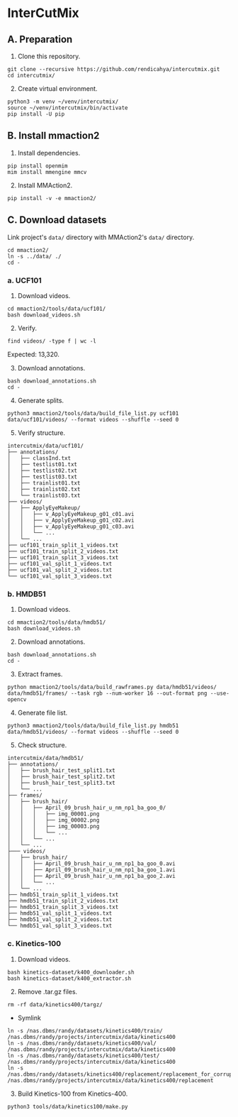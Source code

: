 # InterCutMix

## A. Preparation

1. Clone this repository.

```shell
git clone --recursive https://github.com/rendicahya/intercutmix.git
cd intercutmix/
```

2. Create virtual environment.

```shell
python3 -m venv ~/venv/intercutmix/
source ~/venv/intercutmix/bin/activate
pip install -U pip
```

## B. Install mmaction2

1. Install dependencies.

```shell
pip install openmim
mim install mmengine mmcv
```

2. Install MMAction2.

```shell
pip install -v -e mmaction2/
```

## C. Download datasets

Link project's `data/` directory with MMAction2's `data/` directory.

```shell
cd mmaction2/
ln -s ../data/ ./
cd -
```

### a. UCF101

1. Download videos.

```shell
cd mmaction2/tools/data/ucf101/
bash download_videos.sh
```

2. Verify.

```shell
find videos/ -type f | wc -l
```

Expected: 13,320.

3. Download annotations.

```shell
bash download_annotations.sh
cd -
```

4. Generate splits.

```shell
python3 mmaction2/tools/data/build_file_list.py ucf101 data/ucf101/videos/ --format videos --shuffle --seed 0
```

5. Verify structure.

```shell
intercutmix/data/ucf101/
├── annotations/
│   ├── classInd.txt
│   ├── testlist01.txt
│   ├── testlist02.txt
│   ├── testlist03.txt
│   ├── trainlist01.txt
│   ├── trainlist02.txt
│   └── trainlist03.txt
├── videos/
│   ├── ApplyEyeMakeup/
│   │   ├── v_ApplyEyeMakeup_g01_c01.avi
│   │   ├── v_ApplyEyeMakeup_g01_c02.avi
│   │   ├── v_ApplyEyeMakeup_g01_c03.avi
│   │   └── ...
│   └── ...
├── ucf101_train_split_1_videos.txt
├── ucf101_train_split_2_videos.txt
├── ucf101_train_split_3_videos.txt
├── ucf101_val_split_1_videos.txt
├── ucf101_val_split_2_videos.txt
└── ucf101_val_split_3_videos.txt
```

### b. HMDB51

1. Download videos.

```shell
cd mmaction2/tools/data/hmdb51/
bash download_videos.sh
```

2. Download annotations.

```shell
bash download_annotations.sh
cd -
```

3. Extract frames.

```shell
python mmaction2/tools/data/build_rawframes.py data/hmdb51/videos/ data/hmdb51/frames/ --task rgb --num-worker 16 --out-format png --use-opencv
```

4. Generate file list.

```shell
python3 mmaction2/tools/data/build_file_list.py hmdb51 data/hmdb51/videos/ --format videos --shuffle --seed 0
```

5. Check structure.

```shell
intercutmix/data/hmdb51/
├── annotations/
│   ├── brush_hair_test_split1.txt
│   ├── brush_hair_test_split2.txt
│   ├── brush_hair_test_split3.txt
│   └── ...
├── frames/
│   ├── brush_hair/
│   │   ├── April_09_brush_hair_u_nm_np1_ba_goo_0/
│   │   │   ├── img_00001.png
│   │   │   ├── img_00002.png
│   │   │   ├── img_00003.png
│   │   │   └── ...
│   │   └── ...
│   └── ...
├─── videos/
│   ├── brush_hair/
│   │   ├── April_09_brush_hair_u_nm_np1_ba_goo_0.avi
│   │   ├── April_09_brush_hair_u_nm_np1_ba_goo_1.avi
│   │   ├── April_09_brush_hair_u_nm_np1_ba_goo_2.avi
│   │   └── ...
│   └── ...
├── hmdb51_train_split_1_videos.txt
├── hmdb51_train_split_2_videos.txt
├── hmdb51_train_split_3_videos.txt
├── hmdb51_val_split_1_videos.txt
├── hmdb51_val_split_2_videos.txt
└── hmdb51_val_split_3_videos.txt
```

### c. Kinetics-100

1. Download videos.

```shell
bash kinetics-dataset/k400_downloader.sh
bash kinetics-dataset/k400_extractor.sh
```

2. Remove .tar.gz files.

```shell
rm -rf data/kinetics400/targz/
```

- Symlink
```shell
ln -s /nas.dbms/randy/datasets/kinetics400/train/ /nas.dbms/randy/projects/intercutmix/data/kinetics400
ln -s /nas.dbms/randy/datasets/kinetics400/val/ /nas.dbms/randy/projects/intercutmix/data/kinetics400
ln -s /nas.dbms/randy/datasets/kinetics400/test/ /nas.dbms/randy/projects/intercutmix/data/kinetics400
ln -s /nas.dbms/randy/datasets/kinetics400/replacement/replacement_for_corrupted_k400/ /nas.dbms/randy/projects/intercutmix/data/kinetics400/replacement
```

3. Build Kinetics-100 from Kinetics-400.

```shell
python3 tools/data/kinetics100/make.py
```
